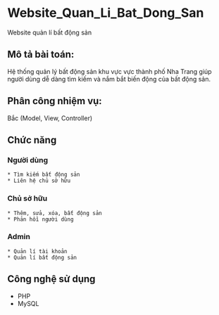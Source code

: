 # Website_Quan_Li_Bat_Dong_San
Website quản lí bất động sản

## Mô tả bài toán:
Hệ thống quản lý bất động sản khu vực vực thành phố Nha Trang giúp người dùng dễ dàng tìm kiếm và nắm bắt biến động của bất động sản.
## Phân công nhiệm vụ: 
Bắc (Model, View, Controller)
## Chức năng
   ### Người dùng
    * Tìm kiếm bất động sản
    * Liên hệ chủ sở hữu
   ### Chủ sở hữu
    * Thêm, sửa, xóa, bất động sản
    * Phản hồi người dùng
   ### Admin
    * Quản lí tài khoản
    * Quản lí bất động sản
## Công nghệ sử dụng 
  * PHP
  * MySQL
